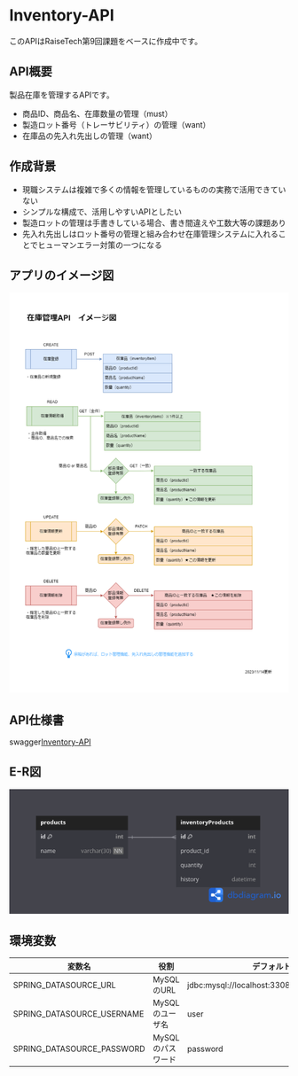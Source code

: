 # Inventory-API

このAPIはRaiseTech第9回課題をベースに作成中です。

## API概要

製品在庫を管理するAPIです。

- 商品ID、商品名、在庫数量の管理（must）
- 製造ロット番号（トレーサビリティ）の管理（want）
- 在庫品の先入れ先出しの管理（want）

## 作成背景

- 現職システムは複雑で多くの情報を管理しているものの実務で活用できていない
- シンプルな構成で、活用しやすいAPIとしたい
- 製造ロットの管理は手書きしている場合、書き間違えや工数大等の課題あり
- 先入れ先出しはロット番号の管理と組み合わせ在庫管理システムに入れることでヒューマンエラー対策の一つになる

## アプリのイメージ図

![Inventory-API](images/draft231114.png)

## API仕様書

swagger[Inventory-API](https://kumagai6824.github.io/Inventory-API/swagger/)

## E-R図

![ERD](images/ERD.png)

## 環境変数

|変数名|役割|デフォルト値|
|----|----|----|
|SPRING_DATASOURCE_URL|MySQLのURL|jdbc:mysql://localhost:3308/inventory_database|
|SPRING_DATASOURCE_USERNAME|MySQLのユーザ名|user|
|SPRING_DATASOURCE_PASSWORD|MySQLのパスワード|password|

